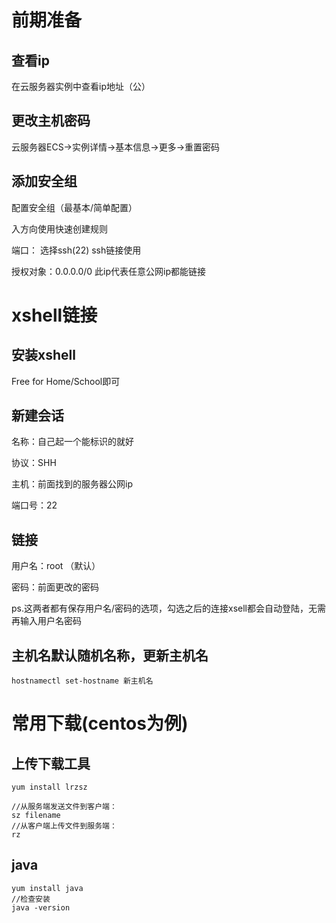# 前期准备

## 查看ip
在云服务器实例中查看ip地址（公）

## 更改主机密码
云服务器ECS->实例详情->基本信息->更多->重置密码

## 添加安全组
配置安全组（最基本/简单配置）

入方向使用快速创建规则

端口： 选择ssh(22) ssh链接使用

授权对象：0.0.0.0/0 此ip代表任意公网ip都能链接

# xshell链接

## 安装xshell
Free for Home/School即可

## 新建会话
名称：自己起一个能标识的就好

协议：SHH

主机：前面找到的服务器公网ip

端口号：22

## 链接
用户名：root （默认）

密码：前面更改的密码

ps.这两者都有保存用户名/密码的选项，勾选之后的连接xsell都会自动登陆，无需再输入用户名密码
## 主机名默认随机名称，更新主机名
```
hostnamectl set-hostname 新主机名
```

# 常用下载(centos为例)

## 上传下载工具
```
yum install lrzsz

//从服务端发送文件到客户端： 
sz filename 
//从客户端上传文件到服务端： 
rz
```
## java
```
yum install java
//检查安装
java -version
```
